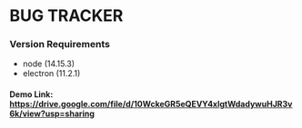 # BUG TRACKER

### Version Requirements

- node (14.15.3)
- electron (11.2.1)

#### Demo Link: https://drive.google.com/file/d/10WckeGR5eQEVY4xlgtWdadywuHJR3v6k/view?usp=sharing
